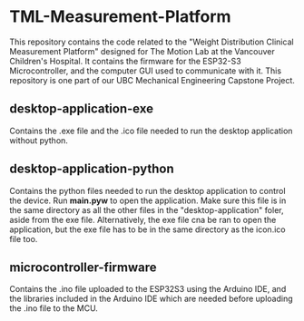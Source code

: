 # TML-Measurement-Platform
This repository contains the code related to the "Weight Distribution Clinical Measurement Platform" designed for The Motion Lab at the Vancouver Children's Hospital. It contains the firmware for the ESP32-S3 Microcontroller, and the computer GUI used to communicate with it. This repository is one part of our UBC Mechanical Engineering Capstone Project.

## desktop-application-exe
Contains the .exe file and the .ico file needed to run the desktop application without python.

## desktop-application-python
Contains the python files needed to run the desktop application to control the device. Run **main.pyw** to open the application. Make sure this file is in the same directory as all the other files in the "desktop-application" foler, aside from the exe file. Alternatively, the exe file cna be ran to open the application, but the exe file has to be in the same directory as the icon.ico file too.

## microcontroller-firmware
Contains the .ino file uploaded to the ESP32S3 using the Arduino IDE, and the libraries included in the Arduino IDE which are needed before uploading the .ino file to the MCU.
